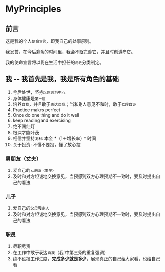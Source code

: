 # MyPrinciples

## 前言
这是我的个人`使命宣言`，即我自己的处事原则。

我发誓，在今后剩余的时间里，我会不断完善它，并且时刻遵守它。

我的使命宣言将以我在生活中担任的`角色`分类制定。


## 我 -- 我首先是我，我是所有角色的基础
1. 今后处世，坚持`以原则为中心`
2. 身体健康是`第一位`
3. 培养`自我`，并且敢于`表达自我`；当和别人意见不和时，敢于`以理自证`
4. Practice makes perfect
5. Once do one thing and do it well
6. keep reading and exercising
7. 绝不闯红灯
8. 根深才能叶茂
9. 相信并坚持`复利`: 本金 \*（1＋增长率）^ 时间
10. 关于投资: 不懂不要投，懂了放心投


### 男朋友（丈夫）
1. 爱自己的`女朋友（妻子）`
2. 及时和对方坦诚地交换意见，当预感到双方心理预期不一致时，要及时提出自己的看法

### 儿子
1. 爱自己的`父母`和`家人`
2. 及时和对方坦诚地交换意见，当预感到双方心理预期不一致时，要及时提出自己的看法

### 职员
1. 尽职尽责
2. 在工作中敢于表达`自我`（我`中第三条的重复强调）
3. 绝不谎报工作进度，**完成多少就是多少**，展现真正的自己给大家看，也给自己看

